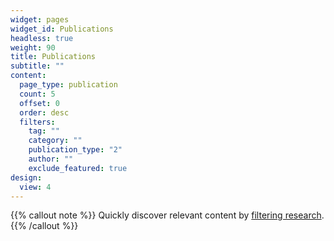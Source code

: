 ```yaml
---
widget: pages
widget_id: Publications
headless: true
weight: 90
title: Publications
subtitle: ""
content:
  page_type: publication
  count: 5
  offset: 0
  order: desc
  filters:
    tag: ""
    category: ""
    publication_type: "2"
    author: ""
    exclude_featured: true
design:
  view: 4
---
```


{{% callout note %}}
Quickly discover relevant content by [filtering research](./publication/).
{{% /callout %}}
